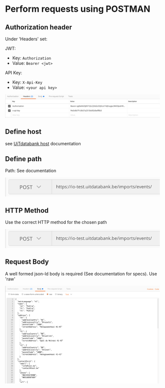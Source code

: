 ---
---
# Perform requests using POSTMAN

## Authorization header

Under 'Headers' set:

JWT:
- Key: `Authorization`
- Value: `Bearer <jwt>`

API Key:
- Key: `X-Api-Key`
- Value: `<your api key>`

![Postman authorization](/img/postman-authorization.png "Postman authorization")

## Define host

see [UiTdatabank host](../../authentication/authentication-baseUrl) documentation

## Define path
Path:
See documentation

![Postman url](/img/postman-method-url-crud.png "Postman url")

## HTTP Method
Use the correct HTTP method for the chosen path

![Postman method](/img/postman-method-url-crud.png "Postman method")

## Request Body
A well formed json-ld body is required (See documentation for specs).
Use 'raw'

![Postman body](/img/postman-body-crud.png "Postman body")
